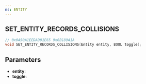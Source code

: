 ```yaml
---
ns: ENTITY
---
```

## SET_ENTITY_RECORDS_COLLISIONS

```c
// 0x0A50A1EEDAD01E65 0x6B189A1A
void SET_ENTITY_RECORDS_COLLISIONS(Entity entity, BOOL toggle);
```


## Parameters
* **entity**: 
* **toggle**: 


